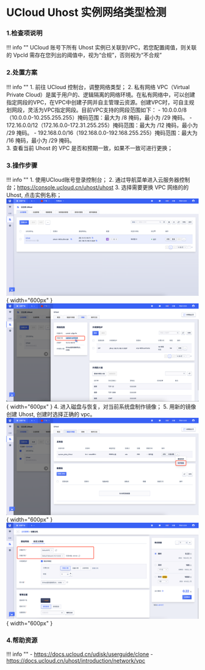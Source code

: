 # UCloud Uhost 实例网络类型检测

### 1.检查项说明
!!! info ""
    UCloud 账号下所有 Uhost 实例已关联到VPC，若您配置阈值，则关联的 VpcId 需存在您列出的阈值中，视为“合规”，否则视为“不合规”

### 2.处置方案
!!! info ""
    1. 前往 UCloud 控制台，调整网络类型；
    2. 私有网络 VPC（Virtual Private Cloud）是属于用户的、逻辑隔离的网络环境。在私有网络中，可以创建指定网段的VPC，在VPC中创建子网并自主管理云资源。创建VPC时，可自主规划网段，灵活为VPC指定网段。目前VPC支持的网段范围如下：
        - 10.0.0.0/8（10.0.0.0-10.255.255.255）掩码范围：最大为 /8 掩码，最小为 /29 掩码。
        - 172.16.0.0/12（172.16.0.0-172.31.255.255）掩码范围：最大为 /12 掩码，最小为 /29 掩码。
        - 192.168.0.0/16（192.168.0.0-192.168.255.255）掩码范围：最大为 /16 掩码，最小为 /29 掩码。    
    3. 查看当前 Uhost 的 VPC 是否和预期一致，如果不一致可进行更换；

### 3.操作步骤
!!! info ""
    1. 使用UCloud账号登录控制台；
    2. 通过导航菜单进入云服务器控制台；https://console.ucloud.cn/uhost/uhost
    3. 选择需要更换 VPC 网络的的 Uhost, 点击实例名称；
        ![处置方案](../../img/suggest/ucloud/uhost-list.png){ width="600px" }
        ![处置方案](../../img/suggest/ucloud/eip-network-type.png){ width="600px" }
    4. 进入磁盘与恢复，对当前系统盘制作镜像；
    5. 用新的镜像创建 Uhost, 创建时选择正确的 vpc。
        ![处置方案](../../img/suggest/ucloud/uhost-clone.png){ width="600px" }
        ![处置方案](../../img/suggest/ucloud/vhost-select-vpc.png){ width="600px" }

### 4.帮助资源
!!! info ""
    - https://docs.ucloud.cn/udisk/userguide/clone
    - https://docs.ucloud.cn/uhost/introduction/network/vpc
